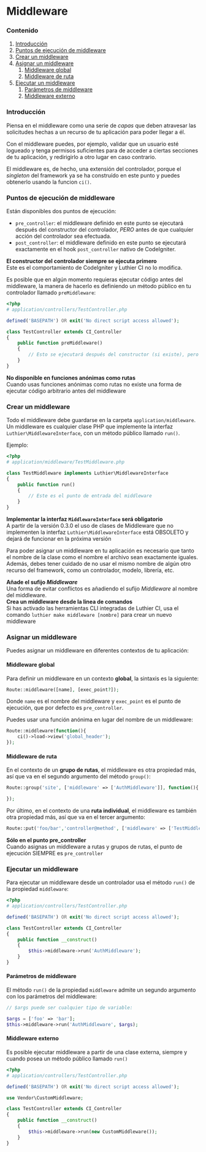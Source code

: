 [//]: # ([author] Anderson Salas)
[//]: # ([meta_description] Explora el concepto de Middleware que Luthier CI introduce en tus aplicaciones de CodeIgniter y aprende a utilizarlo con ejemplos prácticos)

# Middleware

### Contenido

1. [Introducción](#introduction)
2. [Puntos de ejecución de middleware](#middleware-execution-points)
3. [Crear un middleware](#create-a-middleware)
4. [Asignar un middleware](#assign-a-middleware)
   1. [Middleware global](#global-middleware)
   2. [Middleware de ruta](#route-middleware)
5. [Ejecutar un middleware](#run-a-middleware)
   1. [Parámetros de middleware](#middleware-parameters)
   2. [Middleware externo](#external-middleware)

### <a name="introduction"></a> Introducción

Piensa en el middleware como una serie de _capas_ que deben atravesar las solicitudes hechas a un recurso de tu aplicación para poder llegar a él.

Con el middleware puedes, por ejemplo, validar que un usuario esté logueado y tenga permisos suficientes para de acceder a ciertas secciones de tu aplicación, y redirigirlo a otro lugar en caso contrario.

El middleware es, de hecho, una extensión del controlador, porque el _singleton_ del framework ya se ha construído en este punto y puedes obtenerlo usando la funcion `ci()`.

### <a name="middleware-execution-points"></a> Puntos de ejecución de middleware

Están disponibles dos puntos de ejecución:

* `pre_controller`: el middleware definido en este punto se ejecutará después del constructor del controlador, _PERO_ antes de que cualquier acción del controlador sea efectuada.
* `post_controller`: el middleware definido en este punto se ejecutará exactamente en el hook `post_controller` nativo de CodeIgniter.

<div class="alert alert-warning">
    <i class="fa fa-warning" aria-hidden="true"></i>
    <strong>El constructor del controlador siempre se ejecuta primero</strong>
    <br />
    Este es el comportamiento de CodeIgniter y Luthier CI no lo modifica.
</div>

Es posible que en algún momento requieras ejecutar código antes del middleware, la manera de hacerlo es definiendo un método público en tu controlador llamado `preMiddleware`:

```php
<?php
# application/controllers/TestController.php

defined('BASEPATH') OR exit('No direct script access allowed');

class TestController extends CI_Controller
{
    public function preMiddleware()
    {
        // Esto se ejecutará después del constructor (si existe), pero antes del middleware
    }
}
```

<div class="alert alert-warning">
    <i class="fa fa-warning" aria-hidden="true"></i>
    <strong>No disponible en funciones anónimas como rutas</strong>
    <br />
    Cuando usas funciones anónimas como rutas no existe una forma de ejecutar código arbitrario antes del middleware
</div>

### <a name="create-a-middleware"></a> Crear un middleware

Todo el middleware debe guardarse en la carpeta `application/middleware`. Un middleware es cualquier clase PHP que implemente la interfaz `Luthier\MiddlewareInterface`, con un método público llamado `run()`.

Ejemplo:

```php
<?php
# application/middleware/TestMiddleware.php

class TestMiddleware implements Luthier\MiddlewareInterface
{
    public function run()
    {
        // Este es el punto de entrada del middleware
    }
}
```

<div class="alert alert-warning">
    <i class="fa fa-warning" aria-hidden="true"></i>
    <strong>Implementar la interfaz <code>MiddlewareInterface</code> será obligatorio</strong>
    <br />
    A partir de la versión 0.3.0 el uso de clases de Middleware que no implementen la interfaz <code>Luthier\MiddlewareInterface</code> está OBSOLETO y dejará de funcionar en la próxima versión
</div>

Para poder asignar un middleware en tu aplicación es necesario que tanto el nombre de la clase como el nombre el archivo sean exactamente iguales. Además, debes tener cuidado de no usar el mismo nombre de algún otro recurso del framework, como un controlador, modelo, librería, etc.

<div class="alert alert-success">
    <i class="fa fa-check" aria-hidden="true"></i>
    <strong>Añade el sufijo <em>Middleware</em></strong>
    <br />
    Una forma de evitar conflictos es añadiendo el sufijo <em>Middleware</em> al nombre del middleware.
</div>

<div class="alert alert-success">
    <i class="fa fa-check" aria-hidden="true"></i>
    <strong>Crea un middleware desde la linea de comandos</strong>
    <br />
    Si has activado las herramientas CLI integradas de Luthier CI, usa el comando <code>luthier make middleware [nombre]</code> para crear un nuevo middleware
</div>

### <a name="assign-a-middleware"></a> Asignar un middleware

Puedes asignar un middleware en diferentes contextos de tu aplicación:

#### <a name="global-middleware"></a> Middleware global

Para definir un middleware en un contexto **global**, la sintaxis es la siguiente:

```php
Route::middleware([name], [exec_point?]);
```

Donde `name` es el nombre del middleware y `exec_point` es el punto de ejecución, que por defecto es `pre_controller`.

Puedes usar una función anónima en lugar del nombre de un middleware:

```php
Route::middleware(function(){
    ci()->load->view('global_header');
});
```

#### <a name="route-middleware"></a> Middleware de ruta

En el contexto de un **grupo de rutas**, el middleware es otra propiedad más, así que va en el segundo argumento del método `group()`:

```php
Route::group('site', ['middleware' => ['AuthMiddleware']], function(){

});
```

Por último, en el contexto de una **ruta individual**, el middleware es también otra propiedad más, así que va en el tercer argumento:

```php
Route::put('foo/bar','controller@method', ['middleware' => ['TestMiddleware']]);
```

<div class="alert alert-warning">
    <i class="fa fa-warning" aria-hidden="true"></i>
    <strong>Sólo en el punto pre_controller</strong>
    <br />
    Cuando asignas un middleware a rutas y grupos de rutas, el punto de ejecución SIEMPRE es <code>pre_controller</code>
</div>

### <a name="run-a-middleware"></a> Ejecutar un middleware

Para ejecutar un middleware desde un controlador usa el método `run()` de la propiedad `middleware`:

```php
<?php
# application/controllers/TestController.php

defined('BASEPATH') OR exit('No direct script access allowed');

class TestController extends CI_Controller
{
    public function __construct()
    {
        $this->middleware->run('AuthMiddleware');
    }
}
```


#### <a name="middleware-parameters"></a> Parámetros de middleware

El método `run()` de la propiedad `middleware` admite un segundo argumento con los parámetros del middleware:

```php
// $args puede ser cualquier tipo de variable:

$args = ['foo' => 'bar'];
$this->middleware->run('AuthMiddleware', $args);
````

#### <a name="external-middleware"></a> Middleware externo

Es posible ejecutar middleware a partir de una clase externa, siempre y cuando posea un método público llamado `run()`

```php
<?php
# application/controllers/TestController.php

defined('BASEPATH') OR exit('No direct script access allowed');

use Vendor\CustomMiddleware;

class TestController extends CI_Controller
{
    public function __construct()
    {
        $this->middleware->run(new CustomMiddleware());
    }
}
```